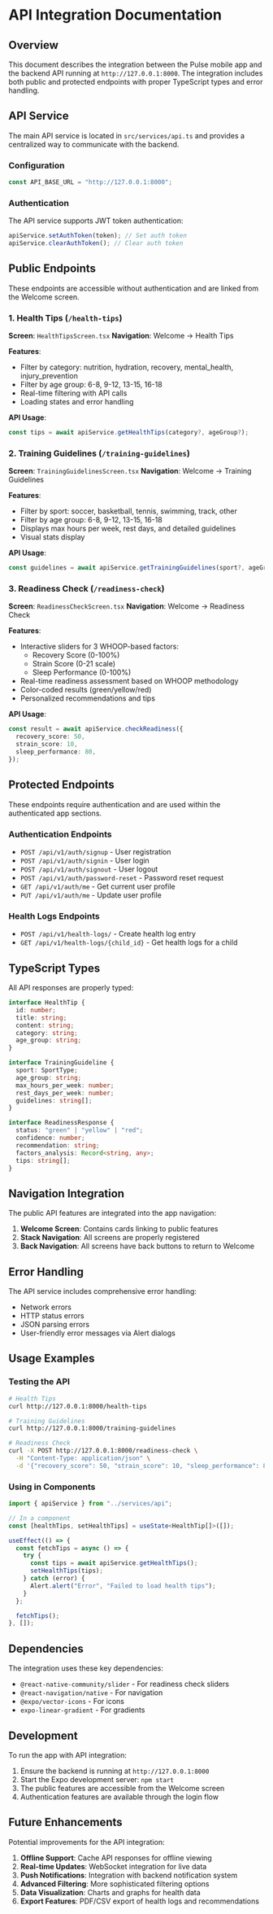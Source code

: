 # API Integration Documentation

## Overview

This document describes the integration between the Pulse mobile app and the backend API running at `http://127.0.0.1:8000`. The integration includes both public and protected endpoints with proper TypeScript types and error handling.

## API Service

The main API service is located in `src/services/api.ts` and provides a centralized way to communicate with the backend.

### Configuration

```typescript
const API_BASE_URL = "http://127.0.0.1:8000";
```

### Authentication

The API service supports JWT token authentication:

```typescript
apiService.setAuthToken(token); // Set auth token
apiService.clearAuthToken(); // Clear auth token
```

## Public Endpoints

These endpoints are accessible without authentication and are linked from the Welcome screen.

### 1. Health Tips (`/health-tips`)

**Screen**: `HealthTipsScreen.tsx`
**Navigation**: Welcome → Health Tips

**Features**:

- Filter by category: nutrition, hydration, recovery, mental_health, injury_prevention
- Filter by age group: 6-8, 9-12, 13-15, 16-18
- Real-time filtering with API calls
- Loading states and error handling

**API Usage**:

```typescript
const tips = await apiService.getHealthTips(category?, ageGroup?);
```

### 2. Training Guidelines (`/training-guidelines`)

**Screen**: `TrainingGuidelinesScreen.tsx`
**Navigation**: Welcome → Training Guidelines

**Features**:

- Filter by sport: soccer, basketball, tennis, swimming, track, other
- Filter by age group: 6-8, 9-12, 13-15, 16-18
- Displays max hours per week, rest days, and detailed guidelines
- Visual stats display

**API Usage**:

```typescript
const guidelines = await apiService.getTrainingGuidelines(sport?, ageGroup?);
```

### 3. Readiness Check (`/readiness-check`)

**Screen**: `ReadinessCheckScreen.tsx`
**Navigation**: Welcome → Readiness Check

**Features**:

- Interactive sliders for 3 WHOOP-based factors:
  - Recovery Score (0-100%)
  - Strain Score (0-21 scale)
  - Sleep Performance (0-100%)
- Real-time readiness assessment based on WHOOP methodology
- Color-coded results (green/yellow/red)
- Personalized recommendations and tips

**API Usage**:

```typescript
const result = await apiService.checkReadiness({
  recovery_score: 50,
  strain_score: 10,
  sleep_performance: 80,
});
```

## Protected Endpoints

These endpoints require authentication and are used within the authenticated app sections.

### Authentication Endpoints

- `POST /api/v1/auth/signup` - User registration
- `POST /api/v1/auth/signin` - User login
- `POST /api/v1/auth/signout` - User logout
- `POST /api/v1/auth/password-reset` - Password reset request
- `GET /api/v1/auth/me` - Get current user profile
- `PUT /api/v1/auth/me` - Update user profile

### Health Logs Endpoints

- `POST /api/v1/health-logs/` - Create health log entry
- `GET /api/v1/health-logs/{child_id}` - Get health logs for a child

## TypeScript Types

All API responses are properly typed:

```typescript
interface HealthTip {
  id: number;
  title: string;
  content: string;
  category: string;
  age_group: string;
}

interface TrainingGuideline {
  sport: SportType;
  age_group: string;
  max_hours_per_week: number;
  rest_days_per_week: number;
  guidelines: string[];
}

interface ReadinessResponse {
  status: "green" | "yellow" | "red";
  confidence: number;
  recommendation: string;
  factors_analysis: Record<string, any>;
  tips: string[];
}
```

## Navigation Integration

The public API features are integrated into the app navigation:

1. **Welcome Screen**: Contains cards linking to public features
2. **Stack Navigation**: All screens are properly registered
3. **Back Navigation**: All screens have back buttons to return to Welcome

## Error Handling

The API service includes comprehensive error handling:

- Network errors
- HTTP status errors
- JSON parsing errors
- User-friendly error messages via Alert dialogs

## Usage Examples

### Testing the API

```bash
# Health Tips
curl http://127.0.0.1:8000/health-tips

# Training Guidelines
curl http://127.0.0.1:8000/training-guidelines

# Readiness Check
curl -X POST http://127.0.0.1:8000/readiness-check \
  -H "Content-Type: application/json" \
  -d '{"recovery_score": 50, "strain_score": 10, "sleep_performance": 80}'
```

### Using in Components

```typescript
import { apiService } from "../services/api";

// In a component
const [healthTips, setHealthTips] = useState<HealthTip[]>([]);

useEffect(() => {
  const fetchTips = async () => {
    try {
      const tips = await apiService.getHealthTips();
      setHealthTips(tips);
    } catch (error) {
      Alert.alert("Error", "Failed to load health tips");
    }
  };

  fetchTips();
}, []);
```

## Dependencies

The integration uses these key dependencies:

- `@react-native-community/slider` - For readiness check sliders
- `@react-navigation/native` - For navigation
- `@expo/vector-icons` - For icons
- `expo-linear-gradient` - For gradients

## Development

To run the app with API integration:

1. Ensure the backend is running at `http://127.0.0.1:8000`
2. Start the Expo development server: `npm start`
3. The public features are accessible from the Welcome screen
4. Authentication features are available through the login flow

## Future Enhancements

Potential improvements for the API integration:

1. **Offline Support**: Cache API responses for offline viewing
2. **Real-time Updates**: WebSocket integration for live data
3. **Push Notifications**: Integration with backend notification system
4. **Advanced Filtering**: More sophisticated filtering options
5. **Data Visualization**: Charts and graphs for health data
6. **Export Features**: PDF/CSV export of health logs and recommendations
